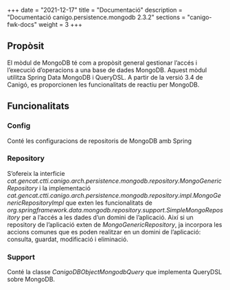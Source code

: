 +++
date        = "2021-12-17"
title       = "Documentació"
description = "Documentació canigo.persistence.mongodb 2.3.2"
sections    = "canigo-fwk-docs"
weight      = 3
+++

## Propòsit

El mòdul de MongoDB té com a propòsit general gestionar l’accés i l’execució d’operacions a una base de dades MongoDB. Aquest mòdul utilitza Spring Data MongoDB i QueryDSL. A partir de la versió 3.4 de Canigó, es proporcionen les funcionalitats de reactiu per MongoDB.

## Funcionalitats

### Config

Conté les configuracions de repositoris de MongoDB amb Spring

### Repository

S’ofereix la interficie *cat.gencat.ctti.canigo.arch.persistence.mongodb.repository.MongoGenericRepository* i la implementació *cat.gencat.ctti.canigo.arch.persistence.mongodb.repository.impl.MongoGenericRepositoryImpl* que exten les funcionalitats de *org.springframework.data.mongodb.repository.support.SimpleMongoRepository* per a l’accés a les dades d’un domini de l’aplicació. Així si un repository de l’aplicació exten de *MongoGenericRepository*, ja incorpora les accions comunes que es poden realitzar en un domini de l’aplicació: consulta, guardat, modificació i eliminació.

### Support

Conté la classe *CanigoDBObjectMongodbQuery* que implementa QueryDSL sobre MongoDB.
